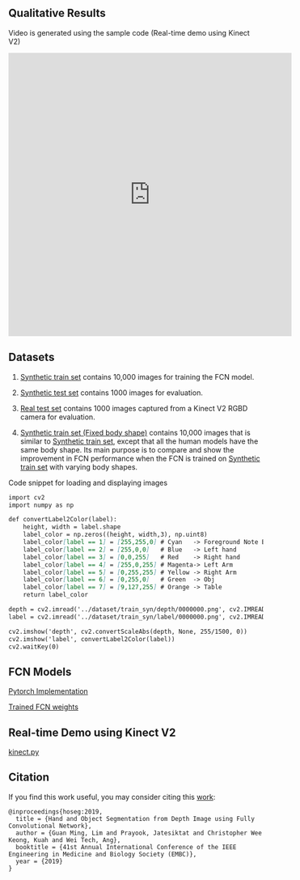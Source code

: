 ## Qualitative Results
Video is generated using the sample code (Real-time demo using Kinect V2)
<iframe width="560" height="560" src="https://www.youtube.com/embed/SNuUrp2QiqY" frameborder="0" allow="accelerometer; autoplay; encrypted-media; gyroscope; picture-in-picture" allowfullscreen></iframe>

## Datasets
1) [Synthetic train set](https://github.com/gmntu/semseg/tree/master/dataset/train_syn) contains 10,000 images for training the FCN model.

2) [Synthetic test set](https://github.com/gmntu/semseg/tree/master/dataset/test_syn) contains 1000 images for evaluation.

3) [Real test set](https://github.com/gmntu/semseg/tree/master/dataset/test_kv2) contains 1000 images captured from a Kinect V2 RGBD camera for evaluation.

4) [Synthetic train set (Fixed body shape)](https://github.com/gmntu/semseg/tree/master/dataset/train_fixbody_syn) contains 10,000 images that is similar to [Synthetic train set](https://github.com/gmntu/semseg/tree/master/dataset/train_syn), except that all the human models have the same body shape. Its main purpose is to compare and show the improvement in FCN performance when the FCN is trained on [Synthetic train set](https://github.com/gmntu/semseg/tree/master/dataset/train_syn) with varying body shapes.


Code snippet for loading and displaying images

```markdown
import cv2
import numpy as np

def convertLabel2Color(label):
	height, width = label.shape
	label_color = np.zeros((height, width,3), np.uint8)
	label_color[label == 1] = [255,255,0] # Cyan   -> Foreground Note BGR
	label_color[label == 2] = [255,0,0]   # Blue   -> Left hand
	label_color[label == 3] = [0,0,255]   # Red    -> Right hand
	label_color[label == 4] = [255,0,255] # Magenta-> Left Arm
	label_color[label == 5] = [0,255,255] # Yellow -> Right Arm
	label_color[label == 6] = [0,255,0]   # Green  -> Obj    
	label_color[label == 7] = [9,127,255] # Orange -> Table    
	return label_color

depth = cv2.imread('../dataset/train_syn/depth/0000000.png', cv2.IMREAD_ANYDEPTH)
label = cv2.imread('../dataset/train_syn/label/0000000.png', cv2.IMREAD_GRAYSCALE)

cv2.imshow('depth', cv2.convertScaleAbs(depth, None, 255/1500, 0))
cv2.imshow('label', convertLabel2Color(label))
cv2.waitKey(0)
```

## FCN Models
[Pytorch Implementation](https://github.com/gmntu/hoseg/blob/master/code/model.py)

[Trained FCN weights](https://github.com/gmntu/hoseg/blob/master/code/model_FCN_NEW.pkl)

## Real-time Demo using Kinect V2
[kinect.py](https://github.com/gmntu/hoseg/blob/master/code/kinect.py)


## Citation
If you find this work useful, you may consider citing this [work](https://doi.org/10.1109/EMBC.2019.8857700):
```
@inproceedings{hoseg:2019,
  title = {Hand and Object Segmentation from Depth Image using Fully Convolutional Network},
  author = {Guan Ming, Lim and Prayook, Jatesiktat and Christopher Wee Keong, Kuah and Wei Tech, Ang},
  booktitle = {41st Annual International Conference of the IEEE Engineering in Medicine and Biology Society (EMBC)},
  year = {2019}
}
```

